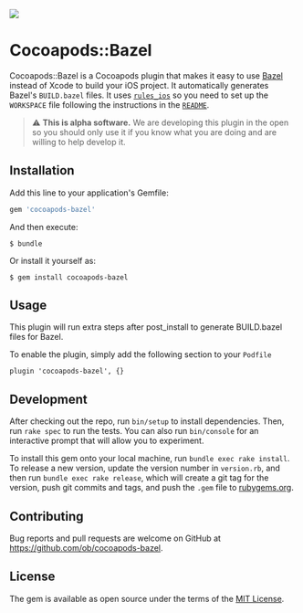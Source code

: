 ![](https://github.com/ob/cocoapods-bazel/workflows/master/badge.svg)

# Cocoapods::Bazel

Cocoapods::Bazel is a Cocoapods plugin that makes it easy to use [Bazel](https://bazel.build) instead of Xcode to build your iOS project. It automatically generates Bazel's `BUILD.bazel` files. It uses [`rules_ios`](https://github.com/ob/rules_ios) so you need to set up the `WORKSPACE` file following the instructions in the [`README`](https://github.com/ob/rules_ios/blob/master/README.md).

> :warning: **This is alpha software.** We are developing this plugin in the open so you should only use it if you know what you are doing and are willing to help develop it.

## Installation

Add this line to your application's Gemfile:

```ruby
gem 'cocoapods-bazel'
```

And then execute:

    $ bundle

Or install it yourself as:

    $ gem install cocoapods-bazel

## Usage

This plugin will run extra steps after post_install to generate BUILD.bazel files for Bazel.

To enable the plugin, simply add the following section to your `Podfile`

```
plugin 'cocoapods-bazel', {}
```

## Development

After checking out the repo, run `bin/setup` to install dependencies. Then, run `rake spec` to run the tests. You can also run `bin/console` for an interactive prompt that will allow you to experiment.

To install this gem onto your local machine, run `bundle exec rake install`. To release a new version, update the version number in `version.rb`, and then run `bundle exec rake release`, which will create a git tag for the version, push git commits and tags, and push the `.gem` file to [rubygems.org](https://rubygems.org).

## Contributing

Bug reports and pull requests are welcome on GitHub at https://github.com/ob/cocoapods-bazel.

## License

The gem is available as open source under the terms of the [MIT License](https://opensource.org/licenses/MIT).
